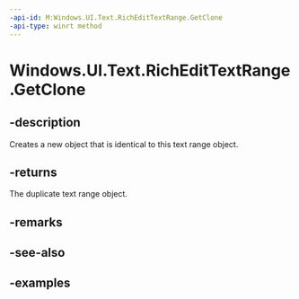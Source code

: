 ```yaml
---
-api-id: M:Windows.UI.Text.RichEditTextRange.GetClone
-api-type: winrt method
---
```


<!-- Method syntax.
public ITextRange RichEditTextRange.GetClone()
-->

# Windows.UI.Text.RichEditTextRange.GetClone

## -description

Creates a new object that is identical to this text range object.



## -returns

The duplicate text range object.

## -remarks

## -see-also

## -examples

